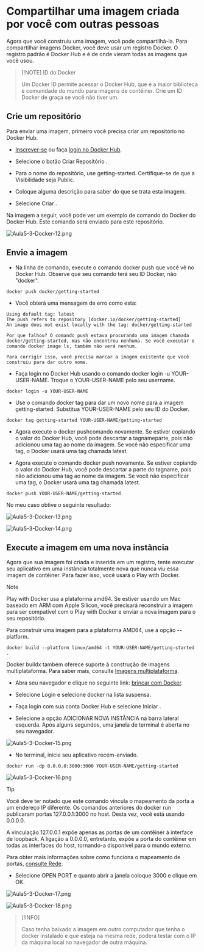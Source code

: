 # Compartilhar uma imagem criada por você com outras pessoas

Agora que você construiu uma imagem, você pode compartilhá-la. Para compartilhar imagens Docker, você deve usar um registro Docker. O registro padrão é Docker Hub e é de onde vieram todas as imagens que você usou.

>[!NOTE] ID do Docker
>
>Um Docker ID permite acessar o Docker Hub, que é a maior biblioteca e comunidade do mundo para imagens de contêiner. Crie um ID Docker de graça se você não tiver um.

## Crie um repositório

Para enviar uma imagem, primeiro você precisa criar um repositório no Docker Hub.

* [Inscrever-se](https://www.docker.com/pricing/?utm_source=docker&utm_medium=webreferral&utm_campaign=docs_driven_upgrade&_gl=1*1yt731y*_ga*MTg3NDE2MDQ0Ni4xNjkyNTY5OTM5*_ga_XJWPQMJYHQ*MTY5Njc3OTE4NS4yMi4xLjE2OTY3Nzk1MDcuNjAuMC4w) ou faça [login no Docker Hub](https://login.docker.com/u/login/identifier?state=hKFo2SAtcWFqMnNncll6RENqRU5xRHhYU1J2ZTV2VkZXVEROcaFur3VuaXZlcnNhbC1sb2dpbqN0aWTZIEhnUDZLU2lvMEFwN2dpVGtXekxMZXEzbjhJeExabmhjo2NpZNkgbHZlOUdHbDhKdFNVcm5lUTFFVnVDMGxiakhkaTluYjk).

* Selecione o botão Criar Repositório .
* Para o nome do repositório, use getting-started. Certifique-se de que a Visibilidade seja Public.
* Coloque alguma descrição para saber do que se trata esta imagem.
* Selecione Criar .

Na imagem a seguir, você pode ver um exemplo de comando do Docker do Docker Hub. Este comando será enviado para este repositório.

![Aula5-3-Docker-12.png](imagens/Aula5-3-Docker-12.png)

## Envie a imagem

* Na linha de comando, execute o comando docker push que você vê no Docker Hub. Observe que seu comando terá seu ID Docker, não "docker".

```console
docker push docker/getting-started
```

* Você obterá uma mensagem de erro como esta:

```console
Using default tag: latest
The push refers to repository [docker.io/docker/getting-started]
An image does not exist locally with the tag: docker/getting-started
```

    Por que falhou? O comando push estava procurando uma imagem chamada docker/getting-started, mas não encontrou nenhuma. Se você executar o comando docker image ls, também não verá nenhum.

    Para corrigir isso, você precisa marcar a imagem existente que você construiu para dar outro nome.

* Faça login no Docker Hub usando o comando docker login -u YOUR-USER-NAME. Troque o YOUR-USER-NAME pelo seu username.

```console
docker login -u YOUR-USER-NAME
```

* Use o comando docker tag para dar um novo nome para a imagem getting-started. Substitua YOUR-USER-NAME pelo seu ID do Docker.

```console
docker tag getting-started YOUR-USER-NAME/getting-started
```

* Agora execute o docker pushcomando novamente. Se estiver copiando o valor do Docker Hub, você pode descartar a tagnameparte, pois não adicionou uma tag ao nome da imagem. Se você não especificar uma tag, o Docker usará uma tag chamada latest.

* Agora execute o comando docker push novamente. Se estiver copiando o valor do Docker Hub, você pode descartar a parte do tagname, pois não adicionou uma tag ao nome da imagem. Se você não especificar uma tag, o Docker usará uma tag chamada latest.

```console
docker push YOUR-USER-NAME/getting-started
```

No meu caso obtive o seguinte resultado:

![Aula5-3-Docker-13.png](imagens/Aula5-3-Docker-13.png)

![Aula5-3-Docker-14.png](imagens/Aula5-3-Docker-14.png)

## Execute a imagem em uma nova instância

Agora que sua imagem foi criada e inserida em um registro, tente executar seu aplicativo em uma instância totalmente nova que nunca viu essa imagem de contêiner. Para fazer isso, você usará o Play with Docker.

>[!NOTE]
>
>Play with Docker usa a plataforma amd64. Se estiver usando um Mac baseado em ARM com Apple Silicon, você precisará reconstruir a imagem para ser compatível com o Play with Docker e enviar a nova imagem para o seu repositório.
>
>Para construir uma imagem para a plataforma AMD64, use a opção --platform.
>
>```console
>docker build --platform linux/amd64 -t YOUR-USER-NAME/getting-started .
>```
>
>Docker buildx também oferece suporte à construção de imagens multiplataforma. Para saber mais, consulte [Imagens multiplataforma](https://docs.docker.com/build/building/multi-platform/).

* Abra seu navegador e clique no seguinte link: [brincar com Docker](https://labs.play-with-docker.com/?_gl=1*1vkjrk*_ga*MTg3NDE2MDQ0Ni4xNjkyNTY5OTM5*_ga_XJWPQMJYHQ*MTY5Njc3OTE4NS4yMi4xLjE2OTY3ODE5NjEuNjAuMC4w).

* Selecione Login e selecione docker na lista suspensa.

* Faça login com sua conta Docker Hub e selecione Iniciar .

* Selecione a opção ADICIONAR NOVA INSTÂNCIA na barra lateral esquerda. Após alguns segundos, uma janela de terminal é aberta no seu navegador.

![Aula5-3-Docker-15.png](imagens/Aula5-3-Docker-15.png)

* No terminal, inicie seu aplicativo recém-enviado.

```console
docker run -dp 0.0.0.0:3000:3000 YOUR-USER-NAME/getting-started
```

![Aula5-3-Docker-16.png](imagens/Aula5-3-Docker-16.png)

>[!TIP]
>
>Você deve ter notado que este comando vincula o mapeamento da porta a um endereço IP diferente. Os comandos anteriores do docker run publicaram portas 127.0.0.1:3000 no host. Desta vez, você está usando 0.0.0.0.
>
>A vinculação 127.0.0.1 expõe apenas as portas de um contêiner à interface de loopback. A ligação a 0.0.0.0, entretanto, expõe a porta do contêiner em todas as interfaces do host, tornando-a disponível para o mundo externo.
>
>Para obter mais informações sobre como funciona o mapeamento de portas, [consulte Rede](https://docs.docker.com/network/#published-ports).

* Selecione OPEN PORT e quanto abrir a janela coloque 3000 e clique em OK.

![Aula5-3-Docker-17.png](imagens/Aula5-3-Docker-17.png)

![Aula5-3-Docker-18.png](imagens/Aula5-3-Docker-18.png)

>[!INFO]
>
>Caso tenha baixado a imagem em outro computador que tenha o docker instalado e que esteja na mesma rede, poderá testar com o IP da máquina local no navegador de outra máquina.